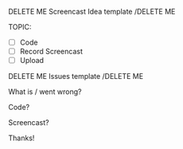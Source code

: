 DELETE ME
Screencast Idea template
/DELETE ME

TOPIC:

* [ ] Code
* [ ] Record Screencast
* [ ] Upload

DELETE ME
Issues template
/DELETE ME

What is / went wrong?

Code?

Screencast?

Thanks!
